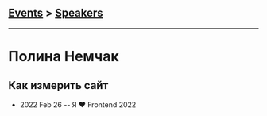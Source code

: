 ## [Events](../README.md) > [Speakers](../speakers.md)
---

# Полина Немчак

## Как измерить сайт
- 2022 Feb 26 -- Я ❤ Frontend 2022    
